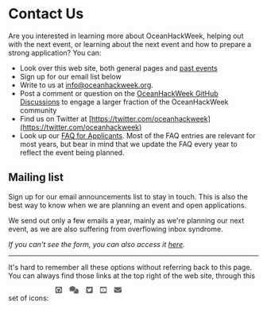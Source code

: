 # Contact Us

Are you interested in learning more about OceanHackWeek, helping out with the next event, or learning about the next event and how to prepare a strong application? You can:

- Look over this web site, both general pages and [past events](pasthackweeks)
- Sign up for our email list below
- Write to us at [info@oceanhackweek.org](mailto:info@oceanhackweek.org).
- Post a comment or question on the [OceanHackWeek GitHub Discussions](https://github.com/orgs/oceanhackweek/discussions) to engage a larger fraction of the OceanHackWeek community
- Find us on Twitter at [https://twitter.com/oceanhackweek](https://twitter.com/oceanhackweek)
- Look up our [FAQ for Applicants](../ohw22/applicants.md#faqs). Most of the FAQ entries are relevant for most years, but bear in mind that we update the FAQ every year to reflect the event being planned.

## Mailing list

Sign up for our email announcements list to stay in touch. This is also the best way to know when we are planning an event and open applications.

We send out only a few emails a year, mainly as we're planning our next event, as we are also suffering from overflowing inbox syndrome.

<script charset="utf-8" type="text/javascript" src="//js.hsforms.net/forms/embed/v2.js"></script>

<script>
  hbspt.forms.create({
    region: "na1",
    portalId: "23784201",
    formId: "5de6feec-5bb3-457e-a84c-1cc9c7214d52"
  });
</script>

_If you can't see the form, you can also access it [here](https://share.hsforms.com/1Xeb-7FuzRX6oTBzJxyFNUge5s09)._

______________________________________________________________________

It's hard to remember all these options without referring back to this page. You can always find those links at the top right of the web site, through this set of icons: ![website-contact-icons](../assets/images/website-contact-icons.png)

